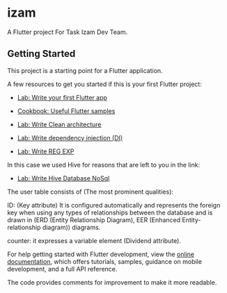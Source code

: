 # izam

A Flutter project For Task Izam Dev Team.

## Getting Started

This project is a starting point for a Flutter application.

A few resources to get you started if this is your first Flutter project:

- [Lab: Write your first Flutter app](https://docs.flutter.dev/get-started/codelab)
- [Cookbook: Useful Flutter samples](https://docs.flutter.dev/cookbook)

- [Lab: Write Clean architecture](https://betterprogramming.pub/flutter-clean-architecture-test-driven-development-practical-guide-445f388e8604)

- [Lab: Write dependency injection (DI)](https://www.tutorialsteacher.com/ioc/dependency-injection)

- [Lab: Write REG EXP](https://blog.0xba1.xyz/0522/dart-flutter-regexp/)



In this case we used Hive for reasons that are left to you in the link:
- [Lab: Write Hive Database NoSql](https://pub.dev/packages/hive)

The user table consists of (The most prominent qualities):

ID: (Key attribute) It is configured automatically and represents the foreign key when using any types of relationships between the database and is drawn in (ERD (Entity Relationship Diagram), EER (Enhanced Entity-relationship diagram)) diagrams.

counter: it expresses a variable element (Dividend attribute).


For help getting started with Flutter development, view the
[online documentation](https://docs.flutter.dev/), which offers tutorials,
samples, guidance on mobile development, and a full API reference.

The code provides comments for improvement to make it more readable.

